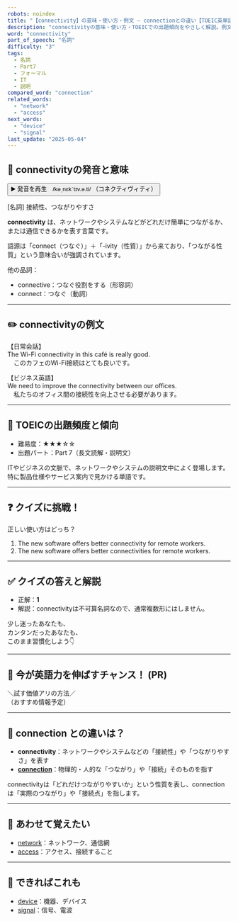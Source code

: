 ```yaml
---
robots: noindex
title: "【connectivity】の意味・使い方・例文 ― connectionとの違い【TOEIC英単語】"
description: "connectivityの意味・使い方・TOEICでの出題傾向をやさしく解説。例文・クイズ付きでconnectionとの違いもわかりやすく学べます。"
word: "connectivity"
part_of_speech: "名詞"
difficulty: "3"
tags:
  - 名詞
  - Part7
  - フォーマル
  - IT
  - 説明
compared_word: "connection"
related_words:
  - "network"
  - "access"
next_words:
  - "device"
  - "signal"
last_update: "2025-05-04"
---
```


## 🔰 connectivityの発音と意味

<button class="play-audio" onclick="playTTS('connectivity')">
  <span class="play-audio-main">
    ▶️ 発音を再生　/kəˌnɛkˈtɪv.ə.ti/
  </span>
  <span class="play-audio-sub">
    （コネクティヴィティ）
  </span>
</button>

[名詞] 接続性、つながりやすさ

**connectivity** は、ネットワークやシステムなどがどれだけ簡単につながるか、または通信できるかを表す言葉です。

語源は「connect（つなぐ）」＋「-ivity（性質）」から来ており、「つながる性質」という意味合いが強調されています。

他の品詞：  
- connective：つなぐ役割をする（形容詞）
- connect：つなぐ（動詞）

---

## ✏️ connectivityの例文

【日常会話】  
The Wi-Fi connectivity in this café is really good.  
　このカフェのWi-Fi接続はとても良いです。

【ビジネス英語】  
We need to improve the connectivity between our offices.  
　私たちのオフィス間の接続性を向上させる必要があります。

---

## 🎯 TOEICの出題頻度と傾向

- 難易度：★★★☆☆
- 出題パート：Part 7（長文読解・説明文）

ITやビジネスの文脈で、ネットワークやシステムの説明文中によく登場します。特に製品仕様やサービス案内で見かける単語です。

---

## ❓ クイズに挑戦！

正しい使い方はどっち？

1. The new software offers better connectivity for remote workers.  
2. The new software offers better connectivities for remote workers.

---

## ✅ クイズの答えと解説

- 正解：**1**
- 解説：connectivityは不可算名詞なので、通常複数形にはしません。

少し迷ったあなたも、  
カンタンだったあなたも、  
このまま習慣化しよう👇️

---

## 🚀 今が英語力を伸ばすチャンス！ (PR)

<div class="info-center">
＼試す価値アリの方法／<br>  
（おすすめ情報予定）
</div>

---

## 🤔  connection との違いは？

- **connectivity**：ネットワークやシステムなどの「接続性」や「つながりやすさ」を表す
- **[connection](/word/connection)**：物理的・人的な「つながり」や「接続」そのものを指す

connectivityは「どれだけつながりやすいか」という性質を表し、connectionは「実際のつながり」や「接続点」を指します。

---

## 🧩 あわせて覚えたい

- [network](/word/network)：ネットワーク、通信網
- [access](/word/access)：アクセス、接続すること

---

## 📖 できればこれも

- [device](/word/device)：機器、デバイス
- [signal](/word/signal)：信号、電波

<!-- cvid: aid29_bid19 -->
